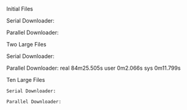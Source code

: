 

Initial Files

  Serial Downloader:
  
  Parallel Downloader:
  
  
 
Two Large Files
 
  Serial Downloader:
  
  Parallel Downloader:
  real	84m25.505s
  user	0m2.066s
  sys	0m11.799s

  
 
Ten Large Files
 
    Serial Downloader:
  
    Parallel Downloader:
